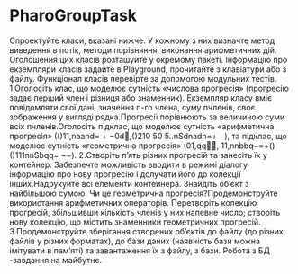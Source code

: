 # PharoGroupTask

Спроектуйте класи, вказані нижче. У кожному з них визначте метод виведення в потік, методи порівняння, виконання арифметичних дій. Оголошення цих класів розташуйте у окремому пакеті. Інформацію про екземпляри класів задайте в Playground, прочитайте з клавіатури або з файлу. Функціонал класів перевірте за допомогою модульних тестів.
        1.Оголосіть клас, що моделює сутність «числова прогресія» (прогресію задає перший член і різниця або знаменник). Екземпляр класу вміє повідомляти свої дані, значення п-го члена, суму пчленів, своє зображення у вигляді рядка.Прогресії порівнюють за величиною суми всіх пчленів.Оголосіть  підклас,  що  моделює  сутність  «арифметична  прогресія»  (()11,naand=  +  −0d,()210 50 5..nSdnadn=+   −),  та  підклас,  що  моделює сутність «геометрична прогресія» (01,qq, 11,nnbbq−=+()()111nnSbqq=    −−).
        2.Створіть п’ять різних прогресій та занесіть їх у контейнер. Забезпечте можливість вводити в режимі  діалогу  інформацію  про нову  прогресію і долучати  його  до  колекції  інших.Надрукуйте  всі  елементи  контейнера. Знайдіть  об’єкт  з  найбільшою  сумою.  Чи  це геометрична  прогресія?Продемонструйте  використання  арифметичних  операторів. Перетворіть колекцію прогресій, збільшивши кількість членів у них напевне число; створіть нову колекцію, що містить знаменники геометричних прогресій.
        3.Продемонструйте  зберігання  створених  об’єктів  до  файлу  (до  різних  файлів  у  різних форматах), до бази даних (наявність бази можна імітувати в пам’яті) та завантаження їх з файлу, з бази. Робота з БД -завдання на майбутнє.

